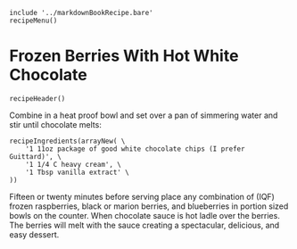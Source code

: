 ~~~ markdown-script
include '../markdownBookRecipe.bare'
recipeMenu()
~~~

# Frozen Berries With Hot White Chocolate

~~~ markdown-script
recipeHeader()
~~~

Combine in a heat proof bowl and set over a pan of simmering water and stir until chocolate melts:

~~~ markdown-script
recipeIngredients(arrayNew( \
    '1 11oz package of good white chocolate chips (I prefer Guittard)', \
    '1 1/4 C heavy cream', \
    '1 Tbsp vanilla extract' \
))
~~~

Fifteen or twenty minutes before serving place any combination of (IQF) frozen raspberries, black or
marion berries, and blueberries in portion sized bowls on the counter. When chocolate sauce is hot
ladle over the berries. The berries will melt with the sauce creating a spectacular, delicious, and
easy dessert.
